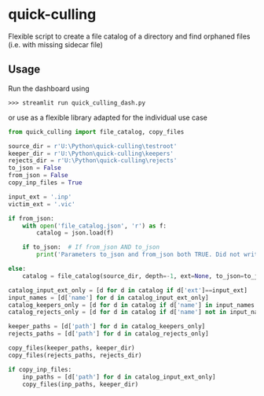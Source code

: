 # quick-culling
Flexible script to create a file catalog of a directory and find orphaned files (i.e. with missing sidecar file)

## Usage

Run the dashboard using 
```
>>> streamlit run quick_culling_dash.py
```

or use as a flexible library adapted for the individual use case

```python
from quick_culling import file_catalog, copy_files

source_dir = r'U:\Python\quick-culling\testroot'
keeper_dir = r'U:\Python\quick-culling\keepers'
rejects_dir = r'U:\Python\quick-culling\rejects'
to_json = False
from_json = False
copy_inp_files = True

input_ext = '.inp'
victim_ext = '.vic'

if from_json:
    with open('file_catalog.json', 'r') as f:
        catalog = json.load(f)

    if to_json:  # If from_json AND to_json
        print('Parameters to_json and from_json both TRUE. Did not write json file.')   

else:
    catalog = file_catalog(source_dir, depth=-1, ext=None, to_json=to_json)

catalog_input_ext_only = [d for d in catalog if d['ext']==input_ext]
input_names = [d['name'] for d in catalog_input_ext_only]
catalog_keepers_only = [d for d in catalog if d['name'] in input_names and d['ext']==victim_ext]
catalog_rejects_only = [d for d in catalog if d['name'] not in input_names and d['ext']==victim_ext]

keeper_paths = [d['path'] for d in catalog_keepers_only]
rejects_paths = [d['path'] for d in catalog_rejects_only]

copy_files(keeper_paths, keeper_dir)
copy_files(rejects_paths, rejects_dir)

if copy_inp_files:
    inp_paths = [d['path'] for d in catalog_input_ext_only]
    copy_files(inp_paths, keeper_dir)
```

